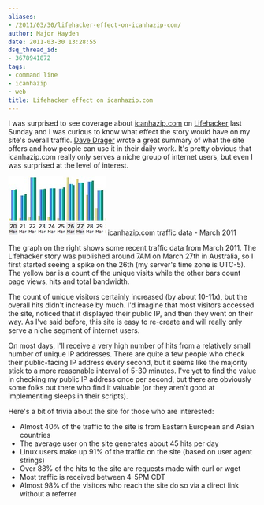 ```yaml
---
aliases:
- /2011/03/30/lifehacker-effect-on-icanhazip-com/
author: Major Hayden
date: 2011-03-30 13:28:55
dsq_thread_id:
- 3678941872
tags:
- command line
- icanhazip
- web
title: Lifehacker effect on icanhazip.com
---
```


I was surprised to see coverage about [icanhazip.com][1] on [Lifehacker][2] last Sunday and I was curious to know what effect the story would have on my site's overall traffic. [Dave Drager][3] wrote a great summary of what the site offers and how people can use it in their daily work. It's pretty obvious that icanhazip.com really only serves a niche group of internet users, but even I was surprised at the level of interest.

![lifehacker_graph] icanhazip.com traffic data - March 2011

The graph on the right shows some recent traffic data from March 2011. The Lifehacker story was published around 7AM on March 27th in Australia, so I first started seeing a spike on the 26th (my server's time zone is UTC-5). The yellow bar is a count of the unique visits while the other bars count page views, hits and total bandwidth.

The count of unique visitors certainly increased (by about 10-11x), but the overall hits didn't increase by much. I'd imagine that most visitors accessed the site, noticed that it displayed their public IP, and then they went on their way. As I've said before, this site is easy to re-create and will really only serve a niche segment of internet users.

On most days, I'll receive a very high number of hits from a relatively small number of unique IP addresses. There are quite a few people who check their public-facing IP address every second, but it seems like the majority stick to a more reasonable interval of 5-30 minutes. I've yet to find the value in checking my public IP address once per second, but there are obviously some folks out there who find it valuable (or they aren't good at implementing sleeps in their scripts).

Here's a bit of trivia about the site for those who are interested:

* Almost 40% of the traffic to the site is from Eastern European and Asian countries
* The average user on the site generates about 45 hits per day
* Linux users make up 91% of the traffic on the site (based on user agent strings)
* Over 88% of the hits to the site are requests made with curl or wget
* Most traffic is received between 4-5PM CDT
* Almost 98% of the visitors who reach the site do so via a direct link without a referrer

 [1]: http://rackerhacker.com/icanhazip-com-faq/
 [2]: http://www.lifehacker.com.au/2011/03/find-your-public-ip-anywhere-with-icanhazip-com/
 [3]: http://www.lifehacker.com.au/author/dave-drager/
 [lifehacker_graph]: /wp-content/uploads/2011/03/icanhazip_lifehacker_traffic.jpg